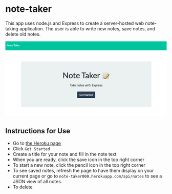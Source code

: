 # note-taker
This app uses node.js and Express to create a server-hosted web note-taking application. The user is able to write new notes, save notes, and delete old notes.

<img src="./Develop/public/assets/images/startpg.png">

## Instructions for Use
* Go to [the Heroku page]('https://note-taker000.herokuapp.com')
* Click ```Get Started```
* Create a title for your note and fill in the note text
* When you are ready, click the save icon in the top right corner
* To start a new note, click the pencil icon in the top right corner
* To see saved notes, refresh the page to have them display on your current page or go to ```note-taker000.herokuapp.com/api/notes``` to see a JSON view of all notes.
* To delete 